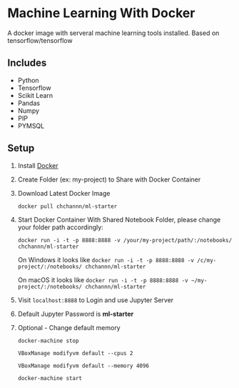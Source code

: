 # Machine Learning With Docker

A docker image with serveral machine learning tools installed. Based on tensorflow/tensorflow

## Includes
* Python
* Tensorflow
* Scikit Learn
* Pandas
* Numpy
* PIP
* PYMSQL

## Setup
1. Install [Docker](http://www.docker.com)
2. Create Folder (ex: my-project) to Share with Docker Container
3. Download Latest Docker Image
	
	`docker pull chchannn/ml-starter`
	
4. Start Docker Container With Shared Notebook Folder, please change your folder path accordingly:

	`docker run -i -t -p 8888:8888 -v /your/my-project/path/:/notebooks/ chchannn/ml-starter`
	
	On Windows it looks like `docker run -i -t -p 8888:8888 -v /c/my-project/:/notebooks/ chchannn/ml-starter`
	
	On macOS it looks like `docker run -i -t -p 8888:8888 -v ~/my-project/:/notebooks/ chchannn/ml-starter`
	
5. Visit  `localhost:8888` to Login and use Jupyter Server
	
6. Default Jupyter Password is **ml-starter**

7. Optional - Change default memory
	
	`docker-machine stop`

	`VBoxManage modifyvm default --cpus 2`

	`VBoxManage modifyvm default --memory 4096`

	`docker-machine start`

